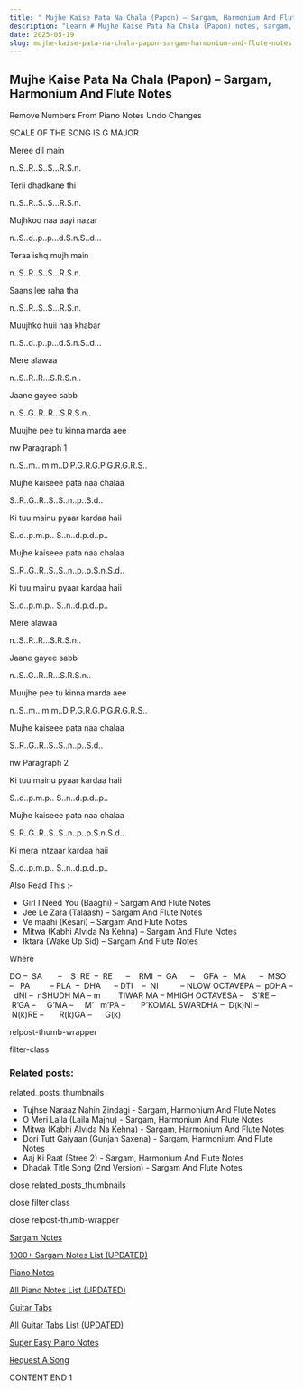 ```yaml
---
title: " Mujhe Kaise Pata Na Chala (Papon) – Sargam, Harmonium And Flute Notes"
description: "Learn # Mujhe Kaise Pata Na Chala (Papon) notes, sargam, harmonium notations and flute notes. Easy step-by-step tutorial for beginners."
date: 2025-05-19
slug: mujhe-kaise-pata-na-chala-papon-sargam-harmonium-and-flute-notes
---
```


## Mujhe Kaise Pata Na Chala (Papon) – Sargam, Harmonium And Flute Notes

Remove Numbers From Piano Notes
Undo Changes

SCALE OF THE SONG IS G MAJOR

Meree dil main

n..S..R..S..S…R.S.n.

Terii dhadkane thi

n..S..R..S..S…R.S.n.

Mujhkoo naa aayi nazar

n..S..d..p..p…d.S.n.S..d…

Teraa ishq mujh main

n..S..R..S..S…R.S.n.

Saans lee raha tha

n..S..R..S..S…R.S.n.

Muujhko huii naa khabar

n..S..d..p..p…d.S.n.S..d…

Mere alawaa

n..S..R..R…S.R.S.n..

Jaane gayee sabb

n..S..G..R..R…S.R.S.n..

Muujhe pee tu kinna marda aee

nw Paragraph 1

n..S..m.. m.m..D.P.G.R.G.P.G.R.G.R.S..

Mujhe kaiseee pata naa chalaa

S..R..G..R..S..S..n..p..S.d..

Ki tuu mainu pyaar kardaa haii

S..d..p.m.p.. S..n..d.p.d..p..

Mujhe kaiseee pata naa chalaa

S..R..G..R..S..S..n..p..p.S.n.S.d..

Ki tuu mainu pyaar kardaa haii

S..d..p.m.p.. S..n..d.p.d..p..

Mere alawaa

n..S..R..R…S.R.S.n..

Jaane gayee sabb

n..S..G..R..R…S.R.S.n..

Muujhe pee tu kinna marda aee

n..S..m.. m.m..D.P.G.R.G.P.G.R.G.R.S..

Mujhe kaiseee pata naa chalaa

S..R..G..R..S..S..n..p..S.d..

nw Paragraph 2

Ki tuu mainu pyaar kardaa haii

S..d..p.m.p.. S..n..d.p.d..p..

Mujhe kaiseee pata naa chalaa

S..R..G..R..S..S..n..p..p.S.n.S.d..

Ki mera intzaar kardaa haii

S..d..p.m.p.. S..n..d.p.d..p..

Also Read This :-

- Girl I Need You (Baaghi) – Sargam And Flute Notes
- Jee Le Zara (Talaash) – Sargam And Flute Notes
- Ve maahi (Kesari) – Sargam And Flute Notes
- Mitwa (Kabhi Alvida Na Kehna) – Sargam And Flute Notes
- Iktara (Wake Up Sid) – Sargam And Flute Notes

Where

DO –  SA       –    S  RE  –  RE      –    RMI  –  GA      –    GFA  –   MA      –  MSO  –   PA         – PLA  –  DHA      – DTI    –  NI          – NLOW OCTAVEPA –  pDHA –  dNI –  nSHUDH MA – m        TIWAR MA – MHIGH OCTAVESA –    S’RE –     R’GA –     G’MA –     M’   m’PA –       P’KOMAL SWARDHA –  D(k)NI –       N(k)RE –       R(k)GA –      G(k)

relpost-thumb-wrapper

filter-class

### Related posts:

related_posts_thumbnails

- Tujhse Naraaz Nahin Zindagi - Sargam, Harmonium And Flute Notes
- O Meri Laila (Laila Majnu) - Sargam, Harmonium And Flute Notes
- Mitwa (Kabhi Alvida Na Kehna) - Sargam, Harmonium And Flute Notes
- Dori Tutt Gaiyaan (Gunjan Saxena) - Sargam, Harmonium And Flute Notes
- Aaj Ki Raat (Stree 2) - Sargam, Harmonium And Flute Notes
- Dhadak Title Song (2nd Version) - Sargam And Flute Notes

close related_posts_thumbnails

close filter class

close relpost-thumb-wrapper

[Sargam Notes](/sargam-notes.html)

[1000+ Sargam Notes List (UPDATED)](/all-songs-list-sargam-notes.html)

[Piano Notes](/piano-notes.html)

[All Piano Notes List (UPDATED)](/all-songs-list-piano-notes.html)

[Guitar Tabs](/guitar-tabs.html)

[All Guitar Tabs List (UPDATED)](/all-songs-list-guitar-tabs.html)

[Super Easy Piano Notes](https://studywall.in/)

[Request A Song](/request-a-song.html)

CONTENT END 1
